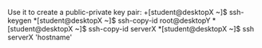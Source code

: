 Use it to create a public-private key pair:
  +[student@desktopX ~]$ ssh-keygen
  *[student@desktopX ~]$ ssh-copy-id root@desktopY
  *[student@desktopX ~]$ ssh-copy-id serverX
  *[student@desktopX ~]$ ssh serverX 'hostname'
